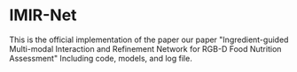 # IMIR-Net
This is the official implementation of the paper our paper "Ingredient-guided Multi-modal Interaction and Refinement Network for RGB-D Food Nutrition Assessment"
Including code, models, and log file.
